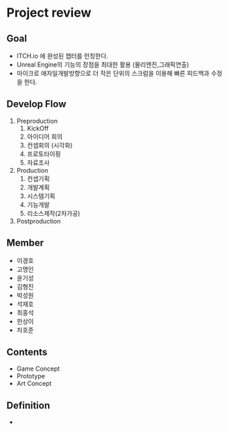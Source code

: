 # Project review

## Goal

- ITCH.io 에 완성된 챕터를 런칭한다.
- Unreal Engine의 기능의 장점을 최대한 활용 (물리엔진,그래픽연출)
- 마이크로 애자일개발방향으로 더 작은 단위의 스크럼을 이용해 빠른 피드백과 수정을 한다.

## Develop Flow

1. Preproduction 
   1. KickOff
   2. 아이디어 회의
   3. 컨셉회의 (시각화)
   4. 프로토타이핑
   5. 자료조사 
2. Production
   1. 컨셉기획
   2. 개발계획
   3. 시스템기획
   4. 기능개발
   5. 리소스제작(2차가공)
3. Postproduction

## Member

- 이경호
- 고명인
- 윤기성
- 김형진
- 박성원
- 석재호
- 최홍석
- 한상이
- 차호준

## Contents

- Game Concept
- Prototype
- Art Concept

## Definition

- 